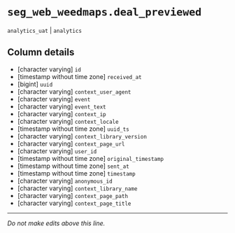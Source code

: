 # `seg_web_weedmaps.deal_previewed`
`analytics_uat` | `analytics`

## Column details
* [character varying] `id`
* [timestamp without time zone] `received_at`
* [bigint]    `uuid`
* [character varying] `context_user_agent`
* [character varying] `event`
* [character varying] `event_text`
* [character varying] `context_ip`
* [character varying] `context_locale`
* [timestamp without time zone] `uuid_ts`
* [character varying] `context_library_version`
* [character varying] `context_page_url`
* [character varying] `user_id`
* [timestamp without time zone] `original_timestamp`
* [timestamp without time zone] `sent_at`
* [timestamp without time zone] `timestamp`
* [character varying] `anonymous_id`
* [character varying] `context_library_name`
* [character varying] `context_page_path`
* [character varying] `context_page_title`

-------------------------------------------------------------------------------
*Do not make edits above this line.*
